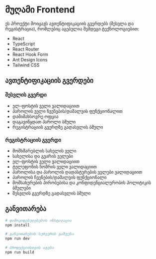 # მუღამი Frontend

ეს პროექტი მოიცავს ავთენტიფიკაციის გვერდებს (შესვლა და რეგისტრაცია), რომლებიც აგებულია შემდეგი ტექნოლოგიებით:

- React
- TypeScript
- React Router
- React Hook Form
- Ant Design Icons
- Tailwind CSS

## ავთენტიფიკაციის გვერდები

### შესვლის გვერდი

- ელ-ფოსტის ველი ვალიდაციით
- პაროლის ველი ჩვენების/დამალვის ფუნქციონალით
- დამიმახსოვრე ოფცია
- დაგავიწყდათ პაროლი ბმული
- რეგისტრაციის გვერდზე გადასვლის ბმული

### რეგისტრაციის გვერდი

- მომხმარებლის სახელის ველი
- სახელისა და გვარის ველები
- ელ-ფოსტის ველი ვალიდაციით
- ტელეფონის ნომრის ველი ვალიდაციით
- პაროლისა და პაროლის დადასტურების ველები ვალიდაციით
- პაროლის ჩვენების/დამალვის ფუნქციონალი
- მომსახურების პირობებისა და კონფიდენციალურობის პოლიტიკის ბმულები
- შესვლის გვერდზე გადასვლის ბმული

## განვითარება

```bash
# დამოკიდებულებების ინსტალაცია
npm install

# განვითარების სერვერის გაშვება
npm run dev

# პროდუქციისთვის აგება
npm run build
```
